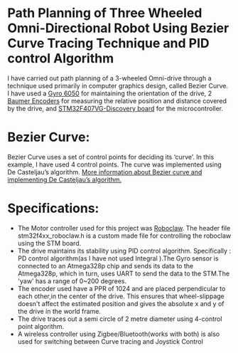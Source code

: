 # Path Planning of Three Wheeled Omni-Directional Robot Using Bezier Curve Tracing Technique and PID control Algorithm
I have carried out path planning of a 3-wheeled Omni-drive through a technique used primarily in computer graphics design, called Bezier Curve. I have used a [Gyro 6050](https://invensense.tdk.com/products/motion-tracking/6-axis/mpu-6050/) for maintaining the orientation of the drive, 2 [Baumer Encoders](https://www.baumerdistributors.com/baumer-eil580-sc10-5le-01024-a-incremental-encoder.html) for measuring the relative position and distance covered by the drive, and [STM32F407VG-Discovery board](https://www.st.com/en/evaluation-tools/stm32f4discovery.html) for the microcontroller.

# Bezier Curve:
Bezier Curve uses a set of control points for deciding its ‘curve’. In this example, I have used 4 control points. The curve was implemented using De Casteljau’s algorithm. [More information about Bezier curve and implementing De Casteljau’s algorithm.](https://javascript.info/bezier-curve)

# Specifications:
- The Motor controller used for this project was [Roboclaw](https://www.basicmicro.com/RoboClaw-2x30A-Motor-Controller_p_9.html). The header file  stm32f4xx_roboclaw.h is a custom made file for controlling the roboclaw using the STM board.
- The drive maintains its stability using PID  control algorithm. Specifically : PD control algorithm(as I have not used Integral ).The Gyro sensor is connected to an Atmega328p chip and sends its data to the Atmega328p, which in turn, uses UART to send the data to the STM.The 'yaw' has a range of 0~200 degrees.  
- The encoder used have a PPR of 1024 and are placed perpendicular to each other,in the center of the drive. This ensures that wheel-slippage doesn't affect the estimated position and gives the absolute x and y of the drive in the world frame.
- The drive traces out a semi circle of 2 metre diameter using 4-control point algorithm.
- A wireless controller using Zigbee/Bluetooth(works with both) is also used for switching between Curve tracing and Joystick Control 

